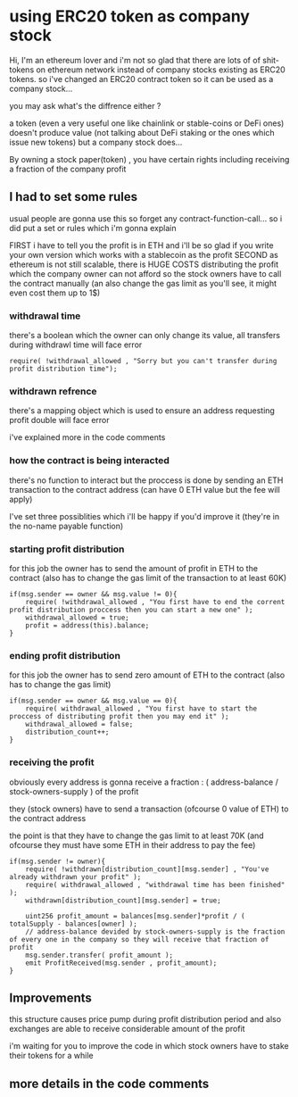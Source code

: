 # using ERC20 token as company stock 

Hi, I'm an ethereum lover and i'm not so glad that there are lots of of shit-tokens on ethereum network instead of company stocks existing as ERC20 tokens.
so i've changed an ERC20 contract token so it can be used as a company stock...

you may ask what's the diffrence either ?

a token (even a very useful one like chainlink or stable-coins or DeFi ones) doesn't produce value (not talking about DeFi staking or the ones which issue new tokens) but a company stock does...

By owning a stock paper(token) , you have certain rights including receiving a fraction of the company profit

## I had to set some rules

usual people are gonna use this so forget any contract-function-call... so i did put a set or rules which i'm gonna explain


FIRST i have to tell you the profit is in ETH and i'll be so glad if you write your own version which works with a stablecoin as the profit
SECOND as ethereum is not still scalable, there is HUGE COSTS distributing the profit which the company owner can not afford so the stock owners have to call the contract manually (an also change the gas limit as you'll see, it might even cost them up to 1$)

### withdrawal time

there's a boolean which the owner can only change its value, all transfers during withdrawl time will face error

```
require( !withdrawal_allowed , "Sorry but you can't transfer during profit distribution time");
```

### withdrawn refrence

there's a mapping object which is used to ensure an address requesting profit double will face error

i've explained more in the code comments  

### how the contract is being interacted

there's no function to interact but the proccess is done by sending an ETH transaction to the contract address (can have 0 ETH value but the fee will apply)


I've set three possiblities which i'll be happy if you'd improve it (they're in the no-name payable function)

### starting profit distribution

for this job the owner has to send the amount of profit in ETH to the contract (also has to change the gas limit of the transaction to at least 60K)

```
if(msg.sender == owner && msg.value != 0){
    require( !withdrawal_allowed , "You first have to end the corrent profit distribution proccess then you can start a new one" );
    withdrawal_allowed = true;
    profit = address(this).balance;  
}
```

### ending profit distribution

for this job the owner has to send zero amount of ETH to the contract (also has to change the gas limit)

```
if(msg.sender == owner && msg.value == 0){
    require( withdrawal_allowed , "You first have to start the proccess of distributing profit then you may end it" );
    withdrawal_allowed = false;
    distribution_count++;
}
```

### receiving the profit

obviously every address is gonna receive a fraction : ( address-balance / stock-owners-supply ) of the profit

they (stock owners) have to send a transaction (ofcourse 0 value of ETH) to the contract address

the point is that they have to change the gas limit to at least 70K (and ofcourse they must have some ETH in their address to pay the fee) 

```
if(msg.sender != owner){
    require( !withdrawn[distribution_count][msg.sender] , "You've already withdrawn your profit" );
    require( withdrawal_allowed , "withdrawal time has been finished" );
    withdrawn[distribution_count][msg.sender] = true;
    
    uint256 profit_amount = balances[msg.sender]*profit / ( totalSupply - balances[owner] );
    // address-balance devided by stock-owners-supply is the fraction of every one in the company so they will receive that fraction of profit
    msg.sender.transfer( profit_amount );
    emit ProfitReceived(msg.sender , profit_amount);
}
```

## Improvements

this structure causes price pump during profit distribution period and also exchanges are able to receive considerable amount of the profit

i'm waiting for you to improve the code in which stock owners have to stake their tokens for a while

## more details in the code comments
